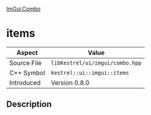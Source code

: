 [ImGui.Combo](index)
# items
| Aspect | Value |
| --- | --- |
| Source File | `libKestrel/ui/imgui/combo.hpp` |
| C++ Symbol | `kestrel::ui::imgui::items` |
| Introduced | Version 0.8.0 |
## Description

